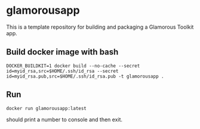 # glamorousapp
This is a template repository for building and packaging a Glamorous Toolkit app.

## Build docker image with bash
```
DOCKER_BUILDKIT=1 docker build --no-cache --secret id=myid_rsa,src=$HOME/.ssh/id_rsa --secret id=myid_rsa.pub,src=$HOME/.ssh/id_rsa.pub -t glamorousapp .
```
## Run
```
docker run glamorousapp:latest
```
should print a number to console and then exit.

